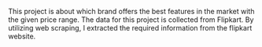 This project is about which brand offers the best features in the market with the given price range. The data for this project is collected from Flipkart. By utilizing web scraping, I extracted the required information from the flipkart website.
